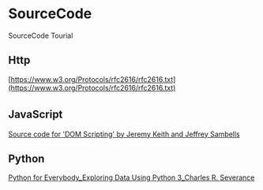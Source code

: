 # SourceCode
SourceCode Tourial

## Http
[https://www.w3.org/Protocols/rfc2616/rfc2616.txt](https://www.w3.org/Protocols/rfc2616/rfc2616.txt)

## JavaScript　　　
[Source code for 'DOM Scripting' by Jeremy Keith and Jeffrey Sambells](https://github.com/Apress/dom-scripting-10)

## Python
[Python for Everybody_Exploring Data Using Python 3_Charles R. Severance](https://www.py4e.com/html3/01-intro)
